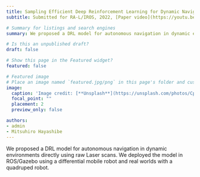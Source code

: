 ```yaml
---
title: Sampling Efficient Deep Reinforcement Learning for Dynamic Navigation with Raw Laser Scans
subtitle: Submitted for RA-L/IROS, 2022, [Paper video](https://youtu.be/f2ktS3TSF-g).

# Summary for listings and search engines
summary: We proposed a DRL model for autonomous navigation in dynamic environments directly using raw Laser scans. We deployed the model in ROS/Gazebo using a differential mobile robot and real worlds with a quadruped robot.

# Is this an unpublished draft?
draft: false

# Show this page in the Featured widget?
featured: false

# Featured image
# Place an image named `featured.jpg/png` in this page's folder and customize its options here.
image:
  caption: 'Image credit: [**Unsplash**](https://unsplash.com/photos/CpkOjOcXdUY)'
  focal_point: ""
  placement: 2
  preview_only: false

authors:
- admin
- Mitsuhiro Hayashibe
---
```


We proposed a DRL model for autonomous navigation in dynamic environments directly using raw Laser scans. We deployed the model in ROS/Gazebo using a differential mobile robot and real worlds with a quadruped robot.
